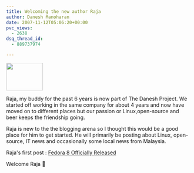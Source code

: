```yaml
---
title: Welcoming the new author Raja
author: Danesh Manoharan
date: 2007-11-12T05:06:20+00:00
pvc_views:
  - 2638
dsq_thread_id:
  - 889737974

---
```

<img loading="lazy" src="http://profile.ak.facebook.com/profile6/121/7/s737288015_2101.jpg" height="75" width="100" />

Raja, my buddy for the past 6 years is now part of The Danesh Project. We started off working in the same company for about 4 years and now have moved on to different places but our passion or Linux,open-source and beer keeps the friendship going.

Raja is new to the the blogging arena so I thought this would be a good place for him to get started. He will primarily be posting about Linux, open-source, IT news and occasionally some local news from Malaysia.

Raja's first post : [Fedora 8 Officially Released][1]

Welcome Raja 🙂

 [1]: /posts/fedora-core-8-officially-released/